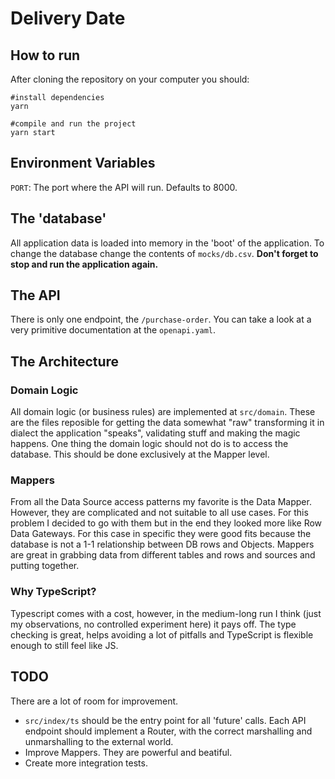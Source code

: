 # Delivery Date

## How to run

After cloning the repository on your computer you should:

```
#install dependencies
yarn

#compile and run the project
yarn start
```

## Environment Variables

`PORT`: The port where the API will run. Defaults to 8000.

## The 'database'

All application data is loaded into memory in the 'boot' of the application.
To change the database change the contents of `mocks/db.csv`. **Don't forget to stop and run the application again.**

## The API

There is only one endpoint, the `/purchase-order`. You can take a look at a very primitive documentation at the `openapi.yaml`.

## The Architecture

### Domain Logic

All domain logic (or business rules) are implemented at `src/domain`.
These are the files reposible for getting the data somewhat "raw" transforming it in dialect the application "speaks", validating stuff and making the magic happens.
One thing the domain logic should not do is to access the database. This should be done exclusively at the Mapper level.

### Mappers

From all the Data Source access patterns my favorite is the Data Mapper. However, they are complicated and not suitable to all use cases. For this problem I decided to go with them but in the end they looked more like Row Data Gateways. For this case in specific they were good fits because the database is not a 1-1 relationship between DB rows and Objects. Mappers are great in grabbing data from different tables and rows and sources and putting together.

### Why TypeScript?

Typescript comes with a cost, however, in the medium-long run I think (just my observations, no controlled experiment here) it pays off. The type checking is great, helps avoiding a lot of pitfalls and TypeScript is flexible enough to still feel like JS.

## TODO

There are a lot of room for improvement.

- `src/index/ts` should be the entry point for all 'future' calls. Each API endpoint should implement a Router, with the correct marshalling and unmarshalling to the external world.
- Improve Mappers. They are powerful and beatiful.
- Create more integration tests.
